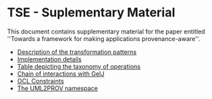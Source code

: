 # TSE - Suplementary Material
This document contains supplementary material for the paper entitled ''Towards a framework for making applications provenance-aware''.

* [Description of the transformation patterns](https://uml2prov.github.io/tse_tp.pdf)
* [Implementation details](https://uml2prov.github.io/Implementation_Details.pdf)
* [Table depicting the taxonomy of operations](https://uml2prov.github.io/operationsTaxonomy.pdf)
* [Chain of interactions with GelJ](https://uml2prov.github.io/chainOfsteps.pdf) 
* [OCL Constraints](https://uml2prov.github.io/OCLRules)
* [The UML2PROV namespace](https://uml2prov.github.io/ns.htm)



<!-- 
# IPAW 2018 - Online Appendix

We present the online appendix of the paper entitled "Automating Provenance Capture in Software Engineering with UML2PROV" submitted to the 7th International Provenance and Annotation Workshop. July 9 - July 13, 2018 | London, United Kingdom.

* [PDF file](https://uml2prov.github.io/ipaw18_appendix.pdf)


# SOFSEM 2018 - SUPLEMENTARY Material

In this page, we present supporting material of the paper entitled "UML2PROV: Automating Provenance Capture in Software Engineering" submitted to the 44th International Conference on Current Trends in Theory and Practice of Computer Science. January 29 - February 2, 2018 | Krems an der Donau, Austria.

* [OCL Constraints](https://uml2prov.github.io/OCLRules)
* [Translation rules](https://uml2prov.github.io/transformations)
* [Evaluation dataset](https://uml2prov.github.io/evaluationDataset)
-->
